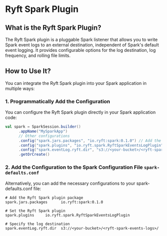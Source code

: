 # Ryft Spark Plugin

## What is the Ryft Spark Plugin?

The Ryft Spark plugin is a pluggable Spark listener that allows you to write Spark event logs to an external destination, independent of Spark's default event logging. It provides configurable options for the log destination, log frequency, and rolling file limits.

## How to Use It?

You can integrate the Ryft Spark plugin into your Spark application in multiple ways:

### 1. Programmatically Add the Configuration

You can configure the Ryft Spark plugin directly in your Spark application code:

```scala
val spark = SparkSession.builder()
      .appName("MySparkApp")
      // Other configurations
      .config("spark.jars.packages", "io.ryft:spark:0.1.0") // Add the package
      .config("spark.plugins", "io.ryft.spark.RyftSparkEventsLogPlugin") // Set the Ryft Spark plugin
      .config("spark.eventLog.ryft.dir", "s3://<your-bucket>/<ryft-spark-events-logs>/") // Specify the log destination
      .getOrCreate()
```


### 2. Add the Configuration to the Spark Configuration File `spark-defaults.conf`

Alternatively, you can add the necessary configurations to your spark-defaults.conf file:

```properties
# Add the Ryft Spark plugin package
spark.jars.packages      io.ryft:spark:0.1.0

# Set the Ryft Spark plugin
spark.plugins     io.ryft.spark.RyftSparkEventsLogPlugin

# Specify the log destination
spark.eventLog.ryft.dir  s3://<your-bucket>/<ryft-spark-events-logs>/
```